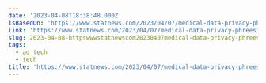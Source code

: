 ```yaml
---
date: '2023-04-08T18:38:48.000Z'
isBasedOn: 'https://www.statnews.com/2023/04/07/medical-data-privacy-phreesia/'
link: 'https://www.statnews.com/2023/04/07/medical-data-privacy-phreesia/'
slug: 2023-04-08-httpswwwstatnewscom20230407medical-data-privacy-phreesia
tags:
  - ad tech
  - tech
title: 'https://www.statnews.com/2023/04/07/medical-data-privacy-phreesia/'
---
```


